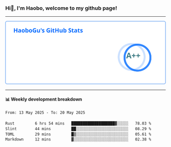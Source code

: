 <!--<h2 align="center"> Hi👋, I'm Haobo, welcome to my github page! </h2>-->
### Hi👋, I'm Haobo, welcome to my github page!
-------

<img href="https://github.com/HaoboGu" src="assets/stats.svg" alt="github stats" /> 

-------

#### 📊 **Weekly development breakdown**
<!--START_SECTION:waka-->

```txt
From: 13 May 2025 - To: 20 May 2025

Rust         6 hrs 54 mins   ███████████████████▓░░░░░   78.03 %
Slint        44 mins         ██░░░░░░░░░░░░░░░░░░░░░░░   08.29 %
TOML         29 mins         █▒░░░░░░░░░░░░░░░░░░░░░░░   05.61 %
Markdown     12 mins         ▓░░░░░░░░░░░░░░░░░░░░░░░░   02.38 %
```

<!--END_SECTION:waka-->
<!--
backup url: https://github-readme-status-dusky-ten.vercel.app/api?username=HaoboGu&count_private=true&show_icons=true&theme=transparent&border_color=2f80ed
-->
<!--
**HaoboGu/HaoboGu** is a ✨ _special_ ✨ repository because its `README.md` (this file) appears on your GitHub profile.

Here are some ideas to get you started:

- 🔭 I’m currently working on AI-assisted programming tools
- 🌱 I’m currently learning ...
- 👯 I’m looking to collaborate on ...
- 🤔 I’m looking for help with ...
- 💬 Ask me about ...
- 📫 How to reach me: ...
- 😄 Pronouns: ...
- ⚡ Fun fact: ...
-->
